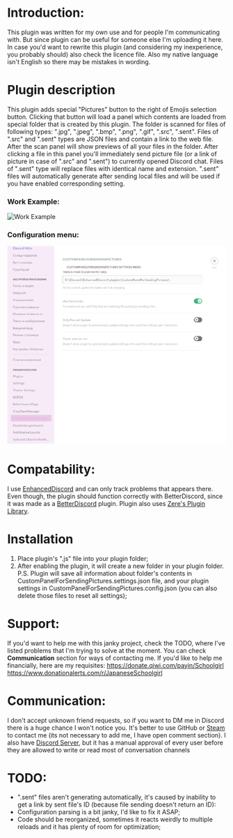 # Introduction: 
This plugin was written for my own use and for people I'm communicating with. But since plugin can be useful for someone else I'm uploading it here. In case you'd want to rewrite this plugin (and considering my inexperience, you probably should) also check the licence file.
Also my native language isn't English so there may be mistakes in wording.

# Plugin description
This plugin adds special "Pictures" button to the right of Emojis selection button. Clicking that button will load a panel which contents are loaded from special folder that is created by this plugin. The folder is scanned for files of following types: ".jpg", ".jpeg", ".bmp", ".png", ".gif", ".src", ".sent".
Files of ".src" and ".sent" types are JSON files and contain a link to the web file.
After the scan panel will show previews of all your files in the folder. After clicking a file in this panel you'll immediately send picture file (or a link of picture in case of ".src" and ".sent") to currently opened Discord chat.
Files of ".sent" type will replace files with identical name and extension. ".sent" files will automatically generate after sending local files and will be used if you have enabled corresponding setting.
### Work Example:
![Work Example](https://raw.githubusercontent.com/Japanese-Schoolgirl/DiscordPlugin-CustomPanelForSendingPictures/main/Previews/WorkExample.gif)
### Configuration menu:
![Configuration menu](https://raw.githubusercontent.com/Japanese-Schoolgirl/DiscordPlugin-CustomPanelForSendingPictures/main/Previews/Settings.png)


# Compatability:
I use [EnhancedDiscord](https://github.com/joe27g/EnhancedDiscord) and can only track problems that appears there. Even though, the plugin should function correctly with BetterDiscord, since it was made as a [BetterDiscord](https://github.com/rauenzi/BetterDiscordApp) plugin.
Plugin also uses [Zere's Plugin Library](https://rauenzi.github.io/BDPluginLibrary/release/0PluginLibrary.plugin.js).

# Installation
1) Place plugin's ".js" file into your plugin folder;
2) After enabling the plugin, it will create a new folder in your plugin folder.
P.S. Plugin will save all information about folder's contents in CustomPanelForSendingPictures.settings.json file, and your plugin settings in CustomPanelForSendingPictures.config.json (you can also delete those files to reset all settings);

# Support:
If you'd want to help me with this janky project, check the TODO, where I've listed problems that I'm trying to solve at the moment. You can check **Communication** section for ways of contacting me.
If you'd like to help me financially, here are my requisites:
https://donate.qiwi.com/payin/Schoolgirl
https://www.donationalerts.com/r/JapaneseSchoolgirl

# Communication: 
I don't accept unknown friend requests, so if you want to DM me in Discord there is a huge chance I won't notice you. It's better to use GitHub or [Steam](https://steamcommunity.com/id/EternalSchoolgirl/) to contact me (its not necessary to add me, I have open comment section). I also have [Discord Server](https://discord.gg/nZMbKkw), but it has a manual approval of every user before they are allowed to write or read most of conversation channels 

# TODO: 
- ".sent" files aren't generating automatically, it's caused by inability to get a link by sent file's ID (because file sending doesn't return an ID):
- Configuration parsing is a bit janky, I'd like to fix it ASAP;
- Code should be reorganized, sometimes it reacts weirdly to multiple reloads and it has plenty of room for optimization;